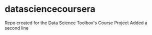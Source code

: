 datasciencecoursera
===================

Repo created for the Data Science Toolbox's Course Project
Added a second line

